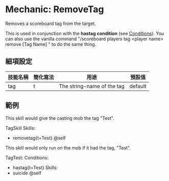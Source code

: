 Mechanic: RemoveTag
===================

Removes a scoreboard tag from the target.

This is used in conjunction with the **hastag condition** (see
[Conditions](/conditions/start)). You can also use the vanilla command
"/scoreboard players tag &lt;player name&gt; remove [Tag Name] " to do
the same thing.

細項設定
----------

| 技能名稱 | 簡化寫法| 用途 | 預設值 |
|-----------|---------|----------------------------|---------------|
| tag   | t   | The string-name of the tag | default   |

  

範例
--------

This skill would give the casting mob the tag "Test".

TagSkill
  Skills:
  - removetag{t=Test} @self

This skill would only run on the mob if it had the tag, "Test".

TagTest:
  Conditions:
  - hastag{t=Test}
 Skills:
  - suicide @self
